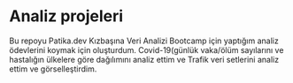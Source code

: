 # Analiz projeleri
Bu repoyu Patika.dev Kızbaşına Veri Analizi Bootcamp için yaptığım analiz ödevlerini koymak için oluşturdum.
Covid-19(günlük vaka/ölüm sayılarını ve hastalığın ülkelere göre dağılımını analiz ettim ve Trafik veri setlerini analiz ettim ve görselleştirdim. 

